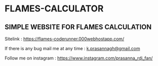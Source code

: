 # FLAMES-CALCULATOR

## SIMPLE WEBSITE FOR FLAMES CALCULATION

Sitelink : https://flames-coderunner.000webhostapp.com/

If there is any bug mail me at any time : k.prasannagh@gmail.com

Follow me on instagram : https://www.instagram.com/prasanna_rdj_fan/
